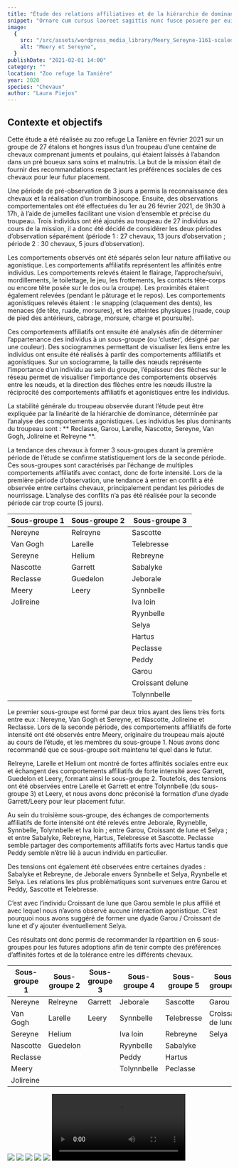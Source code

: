 ```yaml
---
title: "Étude des relations affiliatives et de la hiérarchie de dominance au sein d’un troupeau de 27 étalons et hongres "
snippet: "Ornare cum cursus laoreet sagittis nunc fusce posuere per euismod dis vehicula a, semper fames lacus maecenas dictumst pulvinar neque enim non potenti. Torquent hac sociosqu eleifend potenti."
image:
  {
    src: "/src/assets/wordpress_media_library/Meery_Sereyne-1161-scaled.jpg",
    alt: "Meery et Sereyne",
  }
publishDate: "2021-02-01 14:00"
category: ""
location: "Zoo refuge la Tanière"
year: 2020
species: "Chevaux"
author: "Laura Piejos"
---
```


## Contexte et objectifs

Cette étude a été réalisée au zoo refuge La Tanière en février 2021 sur un groupe de 27 étalons et hongres issus d’un troupeau d’une centaine de chevaux comprenant juments et poulains, qui étaient laissés à l’abandon dans un pré boueux sans soins et malnutris. La but de la mission était de fournir des recommandations respectant les préférences sociales de ces chevaux pour leur futur placement.

Une période de pré-observation de 3 jours a permis la reconnaissance des chevaux et la réalisation d’un trombinoscope. Ensuite, des observations comportementales ont été effectuées du 1er au 26 février 2021, de 9h30 à 17h, à l’aide de jumelles facilitant une vision d’ensemble et précise du troupeau. Trois individus ont été ajoutés au troupeau de 27 individus au cours de la mission, il a donc été décidé de considérer les deux périodes d’observation séparément (période 1 : 27 chevaux, 13 jours d’observation ; période 2 : 30 chevaux, 5 jours d’observation).

Les comportements observés ont été séparés selon leur nature affiliative ou agonistique. Les comportements affiliatifs représentent les affinités entre individus. Les comportements relevés étaient le flairage, l’approche/suivi, mordillements, le toilettage, le jeu, les frottements, les contacts tête-corps ou encore tête posée sur le dos ou la croupe). Les proximités étaient également relevées (pendant le pâturage et le repos). Les comportements agonistiques relevés étaient : le snapping (claquement des dents), les menaces (de tête, ruade, morsures), et les atteintes physiques (ruade, coup de pied des antérieurs, cabrage, morsure, charge et poursuite).

Ces comportements affiliatifs ont ensuite été analysés afin de déterminer l’appartenance des individus à un sous-groupe (ou ‘cluster’, désigné par une couleur). Des sociogrammes permettant de visualiser les liens entre les individus ont ensuite été réalisés à partir des comportements affiliatifs et agonistiques. Sur un sociogramme, la taille des nœuds représente l’importance d’un individu au sein du groupe, l’épaisseur des flèches sur le réseau permet de visualiser l’importance des comportements observés entre les nœuds, et la direction des flèches entre les nœuds illustre la réciprocité des comportements affiliatifs et agonistiques entre les individus.

La stabilité générale du troupeau observée durant l’étude peut être expliquée par la linéarité de la hiérarchie de dominance, déterminée par l’analyse des comportements agonistiques. Les individus les plus dominants du troupeau sont : ** Reclasse, Garou, Larelle, Nascotte, Sereyne, Van Gogh, Jolireine et Relreyne **.

La tendance des chevaux à former 3 sous-groupes durant la première période de l’étude se confirme statistiquement lors de la seconde période. Ces sous-groupes sont caractérisés par l’échange de multiples comportements affiliatifs avec contact, donc de forte intensité. Lors de la première période d’observation, une tendance à entrer en conflit a été observée entre certains chevaux, principalement pendant les périodes de nourrissage. L’analyse des conflits n’a pas été réalisée pour la seconde période car trop courte (5 jours).

| Sous-groupe 1 | Sous-groupe 2 | Sous-groupe 3    |
| ------------- | ------------- | ---------------- |
| Nereyne       | Relreyne      | Sascotte         |
| Van Gogh      | Larelle       | Telebresse       |
| Sereyne       | Helium        | Rebreyne         |
| Nascotte      | Garrett       | Sabalyke         |
| Reclasse      | Guedelon      | Jeborale         |
| Meery         | Leery         | Synnbelle        |
| Jolireine     |               | Iva loin         |
|               |               | Ryynbelle        |
|               |               | Selya            |
|               |               | Hartus           |
|               |               | Peclasse         |
|               |               | Peddy            |
|               |               | Garou            |
|               |               | Croissant delune |
|               |               | Tolynnbelle      |

Le premier sous-groupe est formé par deux trios ayant des liens très forts entre eux : Nereyne, Van Gogh et Sereyne, et Nascotte, Jolireine et Reclasse. Lors de la seconde période, des comportements affiliatifs de forte intensité ont été observés entre Meery, originaire du troupeau mais ajouté au cours de l’étude, et les membres du sous-groupe 1. Nous avons donc recommandé que ce sous-groupe soit maintenu tel quel dans le futur.

Relreyne, Larelle et Helium ont montré de fortes affinités sociales entre eux et échangent des comportements affiliatifs de forte intensité avec Garrett, Guedelon et Leery, formant ainsi le sous-groupe 2. Toutefois, des tensions ont été observées entre Larelle et Garrett et entre Tolynnbelle (du sous-groupe 3) et Leery, et nous avons donc préconisé la formation d’une dyade Garrett/Leery pour leur placement futur.

Au sein du troisième sous-groupe, des échanges de comportements affiliatifs de forte intensité ont été relevés entre Jeborale, Ryyneblle, Synnbelle, Tolynnbelle et Iva loin ; entre Garou, Croissant de lune et Selya ; et entre Sabalyke, Rebreyne, Hartus, Telebresse et Sascotte. Peclasse semble partager des comportements affiliatifs forts avec Hartus tandis que Peddy semble n’être lié à aucun individu en particulier.

Des tensions ont également été observées entre certaines dyades : Sabalyke et Rebreyne, de Jeborale envers Synnbelle et Selya, Ryynbelle et Selya. Les relations les plus problématiques sont survenues entre Garou et Peddy, Sascotte et Telebresse.

C’est avec l’individu Croissant de lune que Garou semble le plus affilié et avec lequel nous n’avons observé aucune interaction agonistique. C’est pourquoi nous avons suggéré de former une dyade Garou / Croissant de lune et d’y ajouter éventuellement Selya.

Ces résultats ont donc permis de recommander la répartition en 6 sous-groupes pour les futures adoptions afin de tenir compte des préférences d’affinités fortes et de la tolérance entre les différents chevaux.

| Sous-groupe 1 | Sous-groupe 2 | Sous-groupe 3 | Sous-groupe 4 | Sous-groupe 5 | Sous-groupe 6     |
| ------------- | ------------- | ------------- | ------------- | ------------- | ----------------- |
| Nereyne       | Relreyne      | Garrett       | Jeborale      | Sascotte      | Garou             |
| Van Gogh      | Larelle       | Leery         | Synnbelle     | Telebresse    | Croissant de lune |
| Sereyne       | Helium        |               | Iva loin      | Rebreyne      | Selya             |
| Nascotte      | Guedelon      |               | Ryynbelle     | Sabalyke      |                   |
| Reclasse      |               |               | Peddy         | Hartus        |                   |
| Meery         |               |               | Tolynnbelle   | Peclasse      |                   |
| Jolireine     |               |               |               |               |                   |

![](/src/assets/wordpress_media_library/fig1.png)
![](/src/assets/wordpress_media_library/fig2.png)
![](/src/assets/wordpress_media_library/Larelle_Helium-11-scaled.jpg)
![](/src/assets/wordpress_media_library/Guedelon_Nascotte-71-scaled.jpg)
![](/src/assets/wordpress_media_library/Hartus_Helium-121-scaled.jpg)
<video controls src="/src/assets/wordpress_media_library/VID_20210107_143156.mp4"></video>
